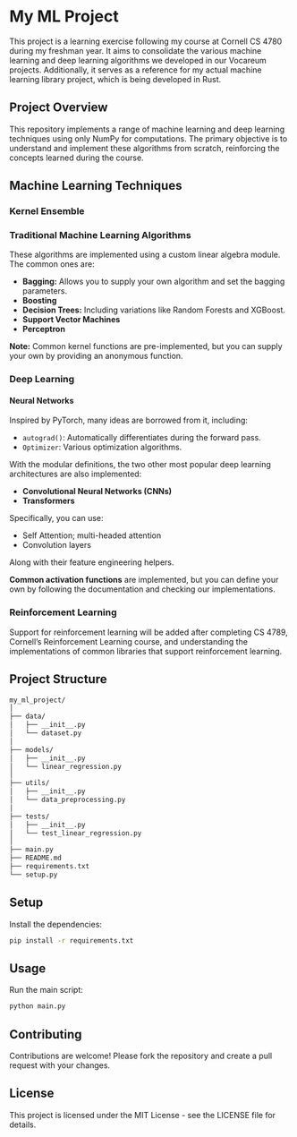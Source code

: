 # My ML Project

This project is a learning exercise following my course at Cornell CS 4780 during my freshman year. It aims to consolidate the various machine learning and deep learning algorithms we developed in our Vocareum projects. Additionally, it serves as a reference for my actual machine learning library project, which is being developed in Rust.

## Project Overview

This repository implements a range of machine learning and deep learning techniques using only NumPy for computations. The primary objective is to understand and implement these algorithms from scratch, reinforcing the concepts learned during the course.

## Machine Learning Techniques

### Kernel Ensemble

### Traditional Machine Learning Algorithms

These algorithms are implemented using a custom linear algebra module. The common ones are:

- **Bagging:** Allows you to supply your own algorithm and set the bagging parameters.
- **Boosting**
- **Decision Trees:** Including variations like Random Forests and XGBoost.
- **Support Vector Machines**
- **Perceptron**

**Note:** Common kernel functions are pre-implemented, but you can supply your own by providing an anonymous function.

### Deep Learning

#### Neural Networks

Inspired by PyTorch, many ideas are borrowed from it, including:

- `autograd()`: Automatically differentiates during the forward pass.
- `Optimizer`: Various optimization algorithms.

With the modular definitions, the two other most popular deep learning architectures are also implemented:

- **Convolutional Neural Networks (CNNs)**
- **Transformers**

Specifically, you can use:

- Self Attention; multi-headed attention
- Convolution layers

Along with their feature engineering helpers.

**Common activation functions** are implemented, but you can define your own by following the documentation and checking our implementations.

### Reinforcement Learning

Support for reinforcement learning will be added after completing CS 4789, Cornell’s Reinforcement Learning course, and understanding the implementations of common libraries that support reinforcement learning.

## Project Structure

```bash
my_ml_project/
│
├── data/
│   ├── __init__.py
│   └── dataset.py
│
├── models/
│   ├── __init__.py
│   └── linear_regression.py
│
├── utils/
│   ├── __init__.py
│   └── data_preprocessing.py
│
├── tests/
│   ├── __init__.py
│   └── test_linear_regression.py
│
├── main.py
├── README.md
├── requirements.txt
└── setup.py
```

## Setup

Install the dependencies:

```bash
pip install -r requirements.txt
```

## Usage

Run the main script:

```bash
python main.py
```

## Contributing

Contributions are welcome! Please fork the repository and create a pull request with your changes.

## License

This project is licensed under the MIT License - see the LICENSE file for details.
